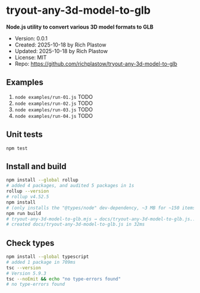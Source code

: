 # tryout-any-3d-model-to-glb

**Node.js utility to convert various 3D model formats to GLB**

- Version: 0.0.1
- Created: 2025-10-18 by Rich Plastow
- Updated: 2025-10-18 by Rich Plastow
- License: MIT
- Repo: <https://github.com/richplastow/tryout-any-3d-model-to-glb>

## Examples

1. `node examples/run-01.js` TODO
2. `node examples/run-02.js` TODO
3. `node examples/run-03.js` TODO
4. `node examples/run-04.js` TODO

## Unit tests

`npm test`

## Install and build

```zsh
npm install --global rollup
# added 4 packages, and audited 5 packages in 1s
rollup --version
# rollup v4.52.5
npm install
# (only installs the "@types/node" dev-dependency, ~3 MB for ~150 items)
npm run build
# tryout-any-3d-model-to-glb.mjs → docs/tryout-any-3d-model-to-glb.js...
# created docs/tryout-any-3d-model-to-glb.js in 32ms
```

## Check types

```zsh
npm install --global typescript
# added 1 package in 709ms
tsc --version
# Version 5.9.3
tsc --noEmit && echo "no type-errors found"
# no type-errors found
```
